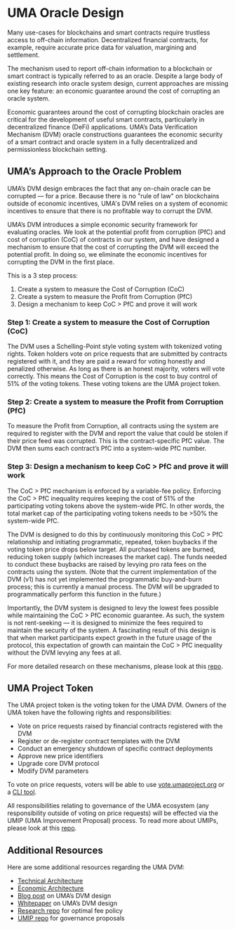 # UMA Oracle Design

Many use-cases for blockchains and smart contracts require trustless access to off-chain information.
Decentralized financial contracts, for example, require accurate price data for valuation, margining and settlement.

The mechanism used to report off-chain information to a blockchain or smart contract is typically referred to as an oracle.
Despite a large body of existing research into oracle system design, current approaches are missing one key feature: an economic guarantee around the cost of corrupting an oracle system.

Economic guarantees around the cost of corrupting blockchain oracles are critical for the development of useful smart contracts, particularly in decentralized finance (DeFi) applications.
UMA’s Data Verification Mechanism (DVM) oracle constructions guarantees the economic security of a smart contract and oracle system in a fully decentralized and permissionless blockchain setting.

## UMA’s Approach to the Oracle Problem

UMA’s DVM design embraces the fact that any on-chain oracle can be corrupted — for a price.
Because there is no "rule of law" on blockchains outside of economic incentives, UMA's DVM relies on a system of economic incentives to ensure that there is no profitable way to corrupt the DVM.

UMA’s DVM introduces a simple economic security framework for evaluating oracles.
We look at the potential profit from corruption (PfC) and cost of corruption (CoC) of contracts in our system, and have designed a mechanism to ensure that the cost of corrupting the DVM will exceed the potential profit.
In doing so, we eliminate the economic incentives for corrupting the DVM in the first place.

This is a 3 step process:

1. Create a system to measure the Cost of Corruption (CoC)
1. Create a system to measure the Profit from Corruption (PfC)
1. Design a mechanism to keep CoC > PfC and prove it will work

### Step 1: Create a system to measure the Cost of Corruption (CoC)

The DVM uses a Schelling-Point style voting system with tokenized voting rights.
Token holders vote on price requests that are submitted by contracts registered with it, and they are paid a reward for voting honestly and penalized otherwise.
As long as there is an honest majority, voters will vote correctly.
This means the Cost of Corruption is the cost to buy control of 51% of the voting tokens.
These voting tokens are the UMA project token.

### Step 2: Create a system to measure the Profit from Corruption (PfC)

To measure the Profit from Corruption, all contracts using the system are required to register with the DVM and report the value that could be stolen if their price feed was corrupted.
This is the contract-specific PfC value.
The DVM then sums each contract’s PfC into a system-wide PfC number.

### Step 3: Design a mechanism to keep CoC > PfC and prove it will work

The CoC > PfC mechanism is enforced by a variable-fee policy.
Enforcing the CoC > PfC inequality requires keeping the cost of 51% of the participating voting tokens above the system-wide PfC.
In other words, the total market cap of the participating voting tokens needs to be >50% the system-wide PfC.

The DVM is designed to do this by continuously monitoring this CoC > PfC relationship and initiating programmatic, repeated, token buybacks if the voting token price drops below target.
All purchased tokens are burned, reducing token supply (which increases the market cap).
The funds needed to conduct these buybacks are raised by levying pro rata fees on the contracts using the system.
(Note that the current implementation of the DVM (v1) has not yet implemented the programmatic buy-and-burn process; this is currently a manual process. The DVM will be upgraded to programmatically perform this function in the future.)

Importantly, the DVM system is designed to levy the lowest fees possible while maintaining the CoC > PfC economic guarantee.
As such, the system is not rent-seeking — it is designed to minimize the fees required to maintain the security of the system.
A fascinating result of this design is that when market participants expect growth in the future usage of the protocol, this expectation of growth can maintain the CoC > PfC inequality without the DVM levying any fees at all.

For more detailed research on these mechanisms, please look at this [repo](https://github.com/UMAprotocol/research).

## UMA Project Token

The UMA project token is the voting token for the UMA DVM.
Owners of the UMA token have the following rights and responsibilities:

- Vote on price requests raised by financial contracts registered with the DVM
- Register or de-register contract templates with the DVM
- Conduct an emergency shutdown of specific contract deployments
- Approve new price identifiers
- Upgrade core DVM protocol
- Modify DVM parameters

To vote on price requests, voters will be able to use [vote.umaproject.org](https://vote.umaproject.org/) or a [CLI tool](../oracle/tutorials/voting_with_uma_tokens.md).

All responsibilities relating to governance of the UMA ecosystem (any responsibility outside of voting on price requests) will be effected via the UMIP (UMA Improvement Proposal) process.
To read more about UMIPs, please look at this [repo](https://github.com/UMAprotocol/UMIPs).

## Additional Resources

Here are some additional resources regarding the UMA DVM:

- [Technical Architecture](../oracle/technical_architecture.md)
- [Economic Architecture](../oracle/economic_architecture.md)
- [Blog post](https://medium.com/uma-project/umas-data-verification-mechanism-3c5342759eb8) on UMA’s DVM design
- [Whitepaper](https://github.com/UMAprotocol/whitepaper/blob/master/UMA-DVM-oracle-whitepaper.pdf) on UMA’s DVM design
- [Research repo](https://github.com/UMAprotocol/research) for optimal fee policy
- [UMIP repo](https://github.com/UMAprotocol/UMIPs) for governance proposals

